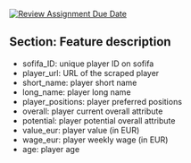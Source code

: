 [![Review Assignment Due Date](https://classroom.github.com/assets/deadline-readme-button-22041afd0340ce965d47ae6ef1cefeee28c7c493a6346c4f15d667ab976d596c.svg)](https://classroom.github.com/a/VuODydzp)
## Section: Feature description
- sofifa_ID: unique player ID on sofifa
- player_url: URL of the scraped player
- short_name: player short name
- long_name: player long name
- player_positions: player preferred positions
- overall: player current overall attribute
- potential: player potential overall attribute
- value_eur: player value (in EUR)
- wage_eur: player weekly wage (in EUR)
- age: player age
